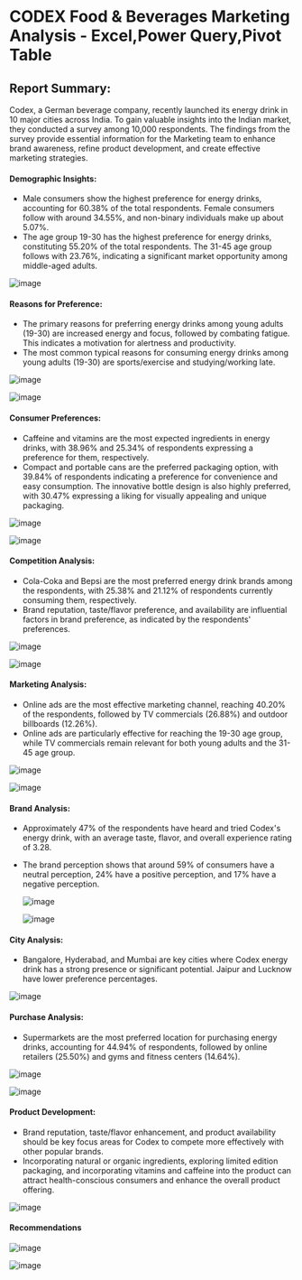 # CODEX Food & Beverages Marketing Analysis - Excel,Power Query,Pivot Table
## Report Summary:

Codex, a German beverage company, recently launched its energy drink in 10 major cities across India. To gain valuable insights into the Indian market, they conducted a survey among 10,000 respondents. The findings from the survey provide essential information for the Marketing team to enhance brand awareness, refine product development, and create effective marketing strategies.

#### Demographic Insights:
* Male consumers show the highest preference for energy drinks, accounting for 60.38% of the total respondents. Female consumers follow with around 34.55%, and non-binary individuals make up about 5.07%.
* The age group 19-30 has the highest preference for energy drinks, constituting 55.20% of the total respondents. The 31-45 age group follows with 23.76%, indicating a significant market opportunity among middle-aged adults.

![image](https://github.com/user-attachments/assets/afd4558b-f6fa-460b-8784-c6afae4631fb)

#### Reasons for Preference:
* The primary reasons for preferring energy drinks among young adults (19-30) are increased energy and focus, followed by combating fatigue. This indicates a motivation for alertness and productivity.
* The most common typical reasons for consuming energy drinks among young adults (19-30) are sports/exercise and studying/working late.

![image](https://github.com/user-attachments/assets/3eb06ca0-1dfa-4e24-89cc-1bdab817b495)

![image](https://github.com/user-attachments/assets/a6afe965-299a-406d-9f51-1c4029f22ecb)

#### Consumer Preferences:
* Caffeine and vitamins are the most expected ingredients in energy drinks, with 38.96% and 25.34% of respondents expressing a preference for them, respectively.
* Compact and portable cans are the preferred packaging option, with 39.84% of respondents indicating a preference for convenience and easy consumption. The innovative bottle design is also highly preferred, with 30.47% expressing a liking for visually appealing and unique packaging.

![image](https://github.com/user-attachments/assets/c705c187-50a5-4c57-8c5c-3abda0ed90f4)

![image](https://github.com/user-attachments/assets/d0789dba-183e-45d2-b4cc-e84ef253fe39)

#### Competition Analysis:
* Cola-Coka and Bepsi are the most preferred energy drink brands among the respondents, with 25.38% and 21.12% of respondents currently consuming them, respectively.
* Brand reputation, taste/flavor preference, and availability are influential factors in brand preference, as indicated by the respondents' preferences.

![image](https://github.com/user-attachments/assets/dfe582cb-a679-4393-91c4-d4bd3530326e)

![image](https://github.com/user-attachments/assets/58a74c73-b0c3-413b-8f6a-e34378483287)

#### Marketing Analysis:
* Online ads are the most effective marketing channel, reaching 40.20% of the respondents, followed by TV commercials (26.88%) and outdoor billboards (12.26%).
* Online ads are particularly effective for reaching the 19-30 age group, while TV commercials remain relevant for both young adults and the 31-45 age group.

![image](https://github.com/user-attachments/assets/24a43905-fb1e-4812-a24a-4f1351eaec71)

![image](https://github.com/user-attachments/assets/5c8c1b3f-4c84-419c-93c5-5d3fa4da2359)

#### Brand Analysis:
* Approximately 47% of the respondents have heard and tried Codex's energy drink, with an average taste, flavor, and overall experience rating of 3.28.
* The brand perception shows that around 59% of consumers have a neutral perception, 24% have a positive perception, and 17% have a negative perception.

  ![image](https://github.com/user-attachments/assets/94f6cf0f-0a66-4042-bc5b-8065fcf65568)

  ![image](https://github.com/user-attachments/assets/6d0a10a4-9c9c-454a-b3b2-f91fcb73590b)

#### City Analysis:
* Bangalore, Hyderabad, and Mumbai are key cities where Codex energy drink has a strong presence or significant potential. Jaipur and Lucknow have lower preference percentages.

![image](https://github.com/user-attachments/assets/9a755328-d912-41a3-b3ae-0236306a5f77)

#### Purchase Analysis:
* Supermarkets are the most preferred location for purchasing energy drinks, accounting for 44.94% of respondents, followed by online retailers (25.50%) and gyms and fitness centers (14.64%).

![image](https://github.com/user-attachments/assets/41cda2df-cd0a-430e-af6c-c8c80e807976)

![image](https://github.com/user-attachments/assets/b4aea852-aaf8-4bd6-98da-6325b8245623)

#### Product Development:
* Brand reputation, taste/flavor enhancement, and product availability should be key focus areas for Codex to compete more effectively with other popular brands.
* Incorporating natural or organic ingredients, exploring limited edition packaging, and incorporating vitamins and caffeine into the product can attract health-conscious consumers and enhance the overall product offering.

![image](https://github.com/user-attachments/assets/26c1fe1f-1a3d-40f4-948f-916bc0202c53)

#### Recommendations

![image](https://github.com/user-attachments/assets/177f9e98-9541-498c-958a-2949f18a9cbc)

![image](https://github.com/user-attachments/assets/9a5d7fb7-a01a-479d-8c95-8075548131c2)

